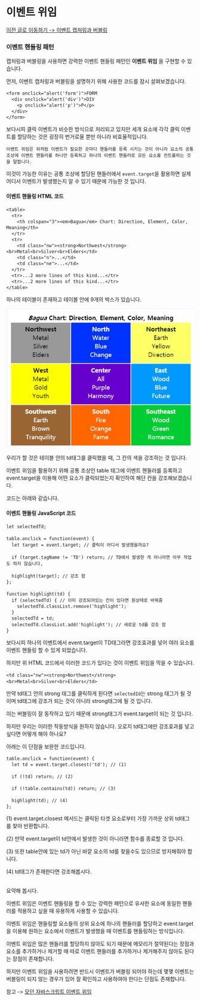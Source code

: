 # 이벤트 위임

[이전 글로 이동하기 -> 이벤트 캡처링과 버블링](./Capturing-Bubbling.md)

### 이벤트 핸들링 패턴

캡처링과 버블링을 사용하면 강력한 이벤트 핸들링 패턴인 **이벤트 위임** 을 구현할 수 있습니다.<br>

먼저, 이벤트 캡처링과 버블링을 설명하기 위해 사용한 코드를 잠시 살펴보겠습니다.<br>

```
<form onclick="alert('form')">FORM
  <div onclick="alert('div')">DIV
    <p onclick="alert('p')">P</p>
  </div>
</form>
```

보다시피 클릭 이벤트가 비슷한 방식으로 처리되고 있지만 세개 요소에 각각 클릭 이벤트를 할당하는 것은 굉장히 번거로울 뿐만 아니라 비효율적입니다.<br>

`이벤트 위임은 위처럼 이벤트가 필요한 곳마다 핸들러를 등록 시키는 것이 아니라 요소의 공통 조상에 이벤트 핸들러를 하나만 등록하고 하나의 이벤트 핸들러로 모든 요소를 컨트롤하는 것을 말합니다.`<br>

이것이 가능한 이유는 공통 조상에 할당된 핸들러에서 `event.target`을 활용하면 실제 어디서 이벤트가 발생했는지 알 수 있기 때문에 가능한 것 입니다.<br>

#### 이벤트 핸들링 HTML 코드

```
<table>
  <tr>
    <th colspan="3"><em>Bagua</em> Chart: Direction, Element, Color, Meaning</th>
  </tr>
  <tr>
    <td class="nw"><strong>Northwest</strong><br>Metal<br>Silver<br>Elders</td>
    <td class="n">...</td>
    <td class="ne">...</td>
  </tr>
  <tr>...2 more lines of this kind...</tr>
  <tr>...2 more lines of this kind...</tr>
</table>
```

하나의 테이블이 존재하고 테이블 안에 9개의 박스가 있습니다.<br>

![JavaScript-09](../../../Image/javascript-09.PNG)

우리가 할 것은 테이블 안의 td태그를 클릭했을 때, 그 칸의 색을 강조하는 것 입니다.<br>

이벤트 위임을 활용하기 위해 공통 조상인 table 태그에 이벤트 핸들러를 등록하고 event.target을 이용해 어떤 요소가 클릭되었는지 확인하여 해단 칸을 강조해보겠습니다.<br>

코드는 아래와 같습니다.

#### 이벤트 핸들링 JavaScript 코드

```
let selectedTd;

table.onclick = function(event) {
  let target = event.target; // 클릭이 어디서 발생했을까요?

  if (target.tagName != 'TD') return; // TD에서 발생한 게 아니라면 아무 작업도 하지 않습니다,

  highlight(target); // 강조 함
};

function highlight(td) {
  if (selectedTd) { // 이미 강조되어있는 칸이 있다면 원상태로 바꿔줌
    selectedTd.classList.remove('highlight');
  }
  selectedTd = td;
  selectedTd.classList.add('highlight'); // 새로운 td를 강조 함
}
```

보다시피 하나의 이벤트에서 event.target이 TD태그라면 강조효과를 넣어 여러 요소를 이벤트 핸들링 할 수 있게 되었습니다.<br>

하지만 위 HTML 코드에서 이러한 코드가 있다는 것이 이벤트 위임을 막을 수 있습니다.<br>

`<td class="nw"><strong>Northwest</strong><br>Metal<br>Silver<br>Elders</td>`<br>

만약 td태그 안의 strong 태그를 클릭하게 된다면 `selectedId`는 strong 태그가 될 것이며 td태그에 강조가 되는 것이 아니라 strong태그에 될 것 입니다.<br>

이는 버블링이 잘 동작하고 있기 때문에 strong태그가 event.target이 되는 것 입니다.<br>

하지만 우리는 이러한 작동방식을 원하지 않습니다. 오로지 td태그에만 강조효과를 넣고 싶다면 어떻게 해야 하나요?<br>

아래는 이 단점을 보완한 코드입니다.<br>

```
table.onclick = function(event) {
  let td = event.target.closest('td'); // (1)

  if (!td) return; // (2)

  if (!table.contains(td)) return; // (3)

  highlight(td); // (4)
};
```

(1) event.target.closest 메서드는 클릭된 타겟 요소로부터 가장 가까운 상위 td태그를 찾아 반환합니다.<br>

(2) 만약 event.target이 td안에서 발생한 것이 아니라면 함수를 종료할 것 입니다.<br>

(3) 또한 table안에 있는 td가 아닌 바깥 요소의 td를 찾을수도 있으므로 방지해줘야 합니다.<br>

(4) td태그가 존재한다면 강조해봅시다.<br><br>

요약해 봅시다.<br>

이벤트 위임은 이벤트 핸들링을 할 수 있는 강력한 패턴으로 유사한 요소에 동일한 핸들러를 적용하고 싶을 때 유용하게 사용할 수 있습니다.<br>

이벤트 위임은 핸들링할 요소들의 상위 요소에 하나의 핸들러를 할당하고 event.target을 이용해 원하는 요소에서 이벤트가 발생했을 때 이벤트를 핸들링하는 방식입니다.<br>

이벤트 위임은 많은 핸들러를 할당하지 않아도 되기 때문에 메모리가 절약된다는 장점과 요소를 추가하거나 제거할 때 따로 이벤트 핸들러를 추가하거나 제거해주지 않아도 된다는 장점이 존재합니다.<br>

하지만 이벤트 위임을 사용하려면 반드시 이벤트가 버블링 되어야 하는데 몇몇 이벤트는 버블링이 되지 않는 경우가 있어 잘 확인하고 사용하여야 한다는 단점도 존재합니다.<br>

참고 -> [모던 자바스크립트 이벤트 위임](https://ko.javascript.info/event-delegation)
